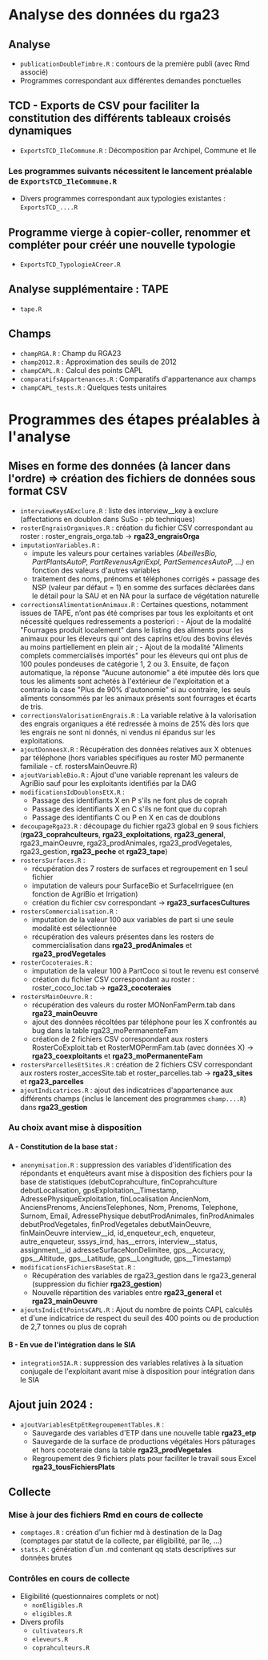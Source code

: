 # Analyse des données du rga23

## Analyse
- `publicationDoubleTimbre.R` : contours de la première publi (avec Rmd associé)
- Programmes correspondant aux différentes demandes ponctuelles

## TCD - Exports de CSV pour faciliter la constitution des différents tableaux croisés dynamiques
- `ExportsTCD_IleCommune.R` : Décomposition par Archipel, Commune et Ile
### Les programmes suivants nécessitent le lancement préalable de `ExportsTCD_IleCommune.R`
- Divers programmes correspondant aux typologies existantes : `ExportsTCD_....R` 
## Programme vierge à copier-coller,  renommer et compléter pour créér une nouvelle typologie
- `ExportsTCD_TypologieACreer.R`

## Analyse supplémentaire : TAPE
- `tape.R`

## Champs
- `champRGA.R` : Champ du RGA23
- `champ2012.R` : Approximation des seuils de 2012
- `champCAPL.R` : Calcul des points CAPL
- `comparatifsAppartenances.R` : Comparatifs d'appartenance aux champs
- `champCAPL_tests.R` : Quelques tests unitaires

# Programmes des étapes préalables à l'analyse

## Mises en forme des données (à lancer dans l'ordre) => création des fichiers de données sous format CSV
- `interviewKeysAExclure.R` : liste des interview__key à exclure (affectations en doublon dans SuSo - pb techniques)
- `rosterEngraisOrganiques.R` : création du fichier CSV correspondant au roster : roster_engrais_orga.tab -> **rga23_engraisOrga**
- `imputationVariables.R` :
    - impute les valeurs pour certaines variables *(AbeillesBio, PartPlantsAutoP, PartRevenusAgriExpl, PartSemencesAutoP, ...)* en fonction des valeurs d'autres variables
    - traitement des noms, prénoms et téléphones corrigés + passage des NSP (valeur par défaut = 1) en somme des surfaces déclarées dans le détail pour la SAU et en NA pour la surface de végétation naturelle
- `correctionsAlimentationAnimaux.R` : Certaines questions, notamment issues de TAPE, n’ont pas été comprises par tous les exploitants et ont nécessité quelques redressements a posteriori : 
        - Ajout de la modalité "Fourrages produit localement" dans le listing des aliments pour les animaux pour les éleveurs qui ont des caprins et/ou des bovins élevés au moins partiellement en plein air ;
        - Ajout de la modalité "Aliments complets commercialisés importés" pour les éleveurs qui ont plus de 100 poules pondeuses de catégorie 1, 2 ou 3.
Ensuite, de façon automatique, la réponse "Aucune autonomie" a été imputée dès lors que tous les aliments sont achetés à l'extérieur de l'exploitation et a contrario la case "Plus de 90% d'autonomie" si au contraire, les seuls aliments consommés par les animaux présents sont fourrages et écarts de tris.
- `correctionsValorisationEngrais.R` : La variable relative à la valorisation des engrais organiques  a été redressée à moins de 25% dès lors que les engrais ne sont ni donnés, ni vendus ni épandus sur les exploitations.
- `ajoutDonneesX.R` : Récupération des données relatives aux X obtenues par téléphone (hors variables spécifiques au roster MO permanente familiale - cf. rostersMainOeuvre.R)
- `ajoutVariableBio.R` : Ajout d'une variable reprenant les valeurs de AgriBio sauf pour les exploitants identifiés par la DAG
- `modificationsIdDoublonsEtX.R` :
    - Passage des identifiants X en P s'ils ne font plus de coprah
    - Passage des identifiants X en C s'ils ne font que du coprah
    - Passage des identifiants C ou P en X en cas de doublons
- `decoupageRga23.R` : découpage du fichier rga23 global en 9 sous fichiers (**rga23_coprahculteurs**, **rga23_exploitations**, **rga23_general**, rga23_mainOeuvre, rga23_prodAnimales, rga23_prodVegetales, rga23_gestion, **rga23_peche** et **rga23_tape**)
- `rostersSurfaces.R` : 
    - récupération des 7 rosters de surfaces et regroupement en 1 seul fichier
    - imputation de valeurs pour SurfaceBio et SurfaceIrriguee (en fonction de AgriBio et Irrigation)
    - création du fichier csv correspondant -> **rga23_surfacesCultures**
- `rostersCommercialisation.R` :
    - imputation de la valeur 100 aux variables de part si une seule modalité est sélectionnée
    - récupération des valeurs présentes dans les rosters de commercialisation dans **rga23_prodAnimales** et **rga23_prodVegetales**
- `rosterCocoteraies.R` :
    - imputation de la valeur 100 à PartCoco si tout le revenu est conservé
    - création du fichier CSV correspondant au roster : roster_coco_loc.tab -> **rga23_cocoteraies**
- `rostersMainOeuvre.R` :
    - récupération des valeurs du roster MONonFamPerm.tab dans **rga23_mainOeuvre**
    - ajout des données récoltées par téléphone pour les X confrontés au bug dans la table rga23_moPermanenteFam
    - création de 2 fichiers CSV correspondant aux rosters RosterCoExploit.tab et RosterMOPermFam.tab (avec données X) -> **rga23_coexploitants** et **rga23_moPermanenteFam**
- `rostersParcellesEtSites.R` : création de 2 fichiers CSV correspondant aux rosters roster_accesSite.tab et roster_parcelles.tab -> **rga23_sites** et **rga23_parcelles**
- `ajoutIndicatrices.R` : ajout des indicatrices d'appartenance aux différents champs (inclus le lancement des programmes `champ....R`) dans **rga23_gestion**
### Au choix avant mise à disposition
#### A - Constitution de la base stat :
- `anonymisation.R` : suppression des variables d'identification des répondants et enquêteurs avant mise à disposition des fichiers pour la base de statistiques (debutCoprahculture, finCoprahculture debutLocalisation, gpsExploitation__Timestamp, AdressePhysiqueExploitation, finLocalisation AncienNom, AnciensPrenoms, AnciensTelephones, Nom, Prenoms, Telephone, Surnom, Email, AdressePhysique debutProdAnimales, finProdAnimales debutProdVegetales, finProdVegetales debutMainOeuvre, finMainOeuvre interview__id, id_enqueteur_ech, enqueteur, autre_enqueteur, sssys_irnd, has__errors, interview__status, assignment__id adresseSurfaceNonDelimitee, gps__Accuracy, gps__Altitude, gps__Latitude, gps__Longitude, gps__Timestamp)
- `modificationsFichiersBaseStat.R` : 
    - Récupération des variables de rga23_gestion dans le rga23_general (suppression du fichier **rga23_gestion**)
    - Nouvelle répartition des variables entre **rga23_general** et **rga23_mainOeuvre**
- `ajoutsIndicEtPointsCAPL.R` : Ajout du nombre de points CAPL calculés et d'une indicatrice de respect du seuil des 400 points ou de production de 2,7 tonnes ou plus de coprah
#### B - En vue de l'intégration dans le SIA
- `integrationSIA.R` : suppression des variables relatives à la situation conjugale de l'exploitant avant mise à disposition pour intégration dans le SIA

## Ajout juin 2024 : 
- `ajoutVariablesEtpEtRegroupementTables.R` : 
    - Sauvegarde des variables d'ETP dans une nouvelle table **rga23_etp**
    - Sauvegarde de la surface de productions végétales Hors pâturages et hors cocoteraie dans la table **rga23_prodVegetales** 
    - Regroupement des 9 fichiers plats pour faciliter le travail sous Excel **rga23_tousFichiersPlats**

## Collecte
### Mise à jour des fichiers Rmd en cours de collecte
- `comptages.R` : création d'un fichier md à destination de la Dag (comptages par statut de la collecte, par éligibilité, par île, ...)
- `stats.R` : génération d'un .md contenant qq stats descriptives sur données brutes
### Contrôles en cours de collecte
- Eligibilité (questionnaires complets or not)
	- `nonEligibles.R`
	- `eligibles.R`
- Divers profils
	- `cultivateurs.R`
	- `eleveurs.R`
	- `coprahculteurs.R`
